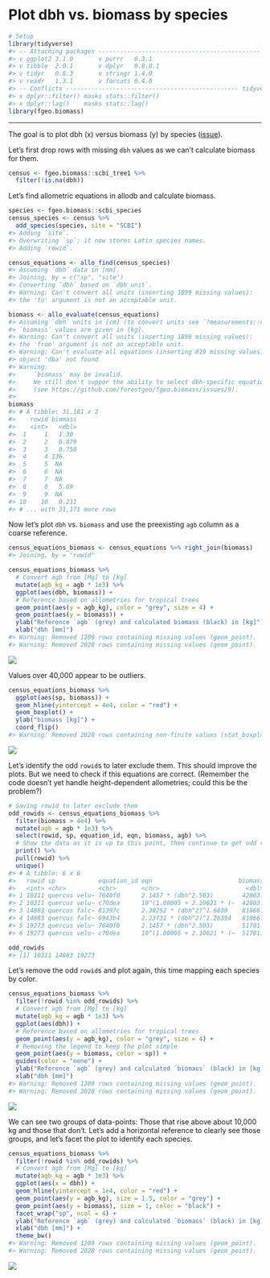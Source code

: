 Plot dbh vs. biomass by species
================

``` r
# Setup
library(tidyverse)
#> -- Attaching packages --------------------------------------------- tidyverse 1.2.1 --
#> v ggplot2 3.1.0       v purrr   0.3.1  
#> v tibble  2.0.1       v dplyr   0.8.0.1
#> v tidyr   0.8.3       v stringr 1.4.0  
#> v readr   1.3.1       v forcats 0.4.0
#> -- Conflicts ------------------------------------------------ tidyverse_conflicts() --
#> x dplyr::filter() masks stats::filter()
#> x dplyr::lag()    masks stats::lag()
library(fgeo.biomass)
```

-----

The goal is to plot dbh (x) versus biomass (y) by species
([issue](https://github.com/forestgeo/allodb/issues/73)).

Let’s first drop rows with missing `dbh` values as we can’t calculate
biomass for them.

``` r
census <- fgeo.biomass::scbi_tree1 %>% 
  filter(!is.na(dbh))
```

Let’s find allometric equations in allodb and calculate biomass.

``` r
species <- fgeo.biomass::scbi_species
census_species <- census %>% 
  add_species(species, site = "SCBI")
#> Adding `site`.
#> Overwriting `sp`; it now stores Latin species names.
#> Adding `rowid`.

census_equations <- allo_find(census_species)
#> Assuming `dbh` data in [mm].
#> Joining, by = c("sp", "site")
#> Converting `dbh` based on `dbh_unit`.
#> Warning: Can't convert all units (inserting 1899 missing values):
#> the 'to' argument is not an acceptable unit.

biomass <- allo_evaluate(census_equations)
#> Assuming `dbh` units in [cm] (to convert units see `?measurements::conv_unit()`).
#> `biomass` values are given in [kg].
#> Warning: Can't convert all units (inserting 1899 missing values):
#> the 'from' argument is not an acceptable unit.
#> Warning: Can't evaluate all equations (inserting 819 missing values):
#> object 'dba' not found
#> Warning: 
#>     `biomass` may be invalid.
#>     We still don't suppor the ability to select dbh-specific equations
#>     (see https://github.com/forestgeo/fgeo.biomass/issues/9).
#> 
biomass
#> # A tibble: 31,181 x 2
#>    rowid biomass
#>    <int>   <dbl>
#>  1     1   1.30 
#>  2     2   0.879
#>  3     3   0.750
#>  4     4 136.   
#>  5     5  NA    
#>  6     6  NA    
#>  7     7  NA    
#>  8     8   5.69 
#>  9     9  NA    
#> 10    10   0.211
#> # ... with 31,171 more rows
```

Now let’s plot `dbh` vs. `biomass` and use the preexisting `agb` column
as a coarse reference.

``` r
census_equations_biomass <- census_equations %>% right_join(biomass)
#> Joining, by = "rowid"

census_equations_biomass %>% 
  # Convert agb from [Mg] to [kg]
  mutate(agb_kg = agb * 1e3) %>% 
  ggplot(aes(dbh, biomass)) + 
  # Reference based on allometries for tropical trees
  geom_point(aes(y = agb_kg), color = "grey", size = 4) +
  geom_point(aes(y = biomass)) +
  ylab("Reference `agb` (grey) and calculated biomass (black) in [kg]") +
  xlab("dbh [mm]")
#> Warning: Removed 1209 rows containing missing values (geom_point).
#> Warning: Removed 2028 rows containing missing values (geom_point).
```

![](dbh-vs-biomass_files/figure-gfm/unnamed-chunk-5-1.png)<!-- -->

Values over 40,000 appear to be outliers.

``` r
census_equations_biomass %>% 
  ggplot(aes(sp, biomass)) +
  geom_hline(yintercept = 4e4, color = "red") +
  geom_boxplot() +
  ylab("biomass [kg]") +
  coord_flip()
#> Warning: Removed 2028 rows containing non-finite values (stat_boxplot).
```

![](dbh-vs-biomass_files/figure-gfm/unnamed-chunk-6-1.png)<!-- -->

Let’s identify the odd `rowid`s to later exclude them. This should
improve the plots. But we need to check if this equations are correct.
(Remember the code doesn’t yet handle height-dependent allometries;
could this be the problem?)

``` r
# Saving rowid to later exclude them
odd_rowids <- census_equations_biomass %>% 
  filter(biomass > 4e4) %>% 
  mutate(agb = agb * 1e3) %>% 
  select(rowid, sp, equation_id, eqn, biomass, agb) %>% 
  # Show the data as it is up to this point, then continue to get odd rowid
  print() %>% 
  pull(rowid) %>% 
  unique()
#> # A tibble: 6 x 6
#>   rowid sp            equation_id eqn                        biomass    agb
#>   <int> <chr>         <chr>       <chr>                        <dbl>  <dbl>
#> 1 10311 quercus velu~ 7640f0      2.1457 * (dbh^2.503)        42803. 26603.
#> 2 10311 quercus velu~ c70dea      10^(1.00005 + 2.10621 * (~  42803. 26603.
#> 3 14883 quercus falc~ 81397c      2.30252 * (dbh^2)^1.6839    81866.  5632.
#> 4 14883 quercus falc~ 6943b4      2.23731 * (dbh^2)^1.26394   81866.  5632.
#> 5 19273 quercus velu~ 7640f0      2.1457 * (dbh^2.503)        51701. 31636.
#> 6 19273 quercus velu~ c70dea      10^(1.00005 + 2.10621 * (~  51701. 31636.

odd_rowids
#> [1] 10311 14883 19273
```

Let’s remove the odd `rowid`s and plot again, this time mapping each
species by color.

``` r
census_equations_biomass %>% 
  filter(!rowid %in% odd_rowids) %>% 
  # Convert agb from [Mg] to [kg]
  mutate(agb_kg = agb * 1e3) %>% 
  ggplot(aes(dbh)) + 
  # Reference based on allometries for tropical trees
  geom_point(aes(y = agb_kg), color = "grey", size = 4) +
  # Removing the legend to keep the plot simple
  geom_point(aes(y = biomass, color = sp)) +
  guides(color = "none") +
  ylab("Reference `agb` (grey) and calculated `biomass` (black) in [kg]") +
  xlab("dbh [mm]")
#> Warning: Removed 1209 rows containing missing values (geom_point).
#> Warning: Removed 2028 rows containing missing values (geom_point).
```

![](dbh-vs-biomass_files/figure-gfm/unnamed-chunk-8-1.png)<!-- -->

We can see two groups of data-points: Those that rise above about 10,000
kg and those that don’t. Let’s add a horizontal reference to clearly see
those groups, and let’s facet the plot to identify each species.

``` r
census_equations_biomass %>% 
  filter(!rowid %in% odd_rowids) %>% 
  # Convert agb from [Mg] to [kg]
  mutate(agb_kg = agb * 1e3) %>% 
  ggplot(aes(x = dbh)) +
  geom_hline(yintercept = 1e4, color = "red") +
  geom_point(aes(y = agb_kg), size = 1.5, color = "grey") +
  geom_point(aes(y = biomass), size = 1, color = "black") +
  facet_wrap("sp", ncol = 4) +
  ylab("Reference `agb` (grey) and calculated `biomass` (black) in [kg]") +
  xlab("dbh [mm]") +
  theme_bw()
#> Warning: Removed 1209 rows containing missing values (geom_point).
#> Warning: Removed 2028 rows containing missing values (geom_point).
```

![](dbh-vs-biomass_files/figure-gfm/unnamed-chunk-9-1.png)<!-- -->
